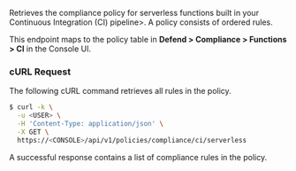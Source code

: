 Retrieves the compliance policy for serverless functions built in your Continuous Integration (CI) pipeline>.
A policy consists of ordered rules.

This endpoint maps to the policy table in **Defend > Compliance > Functions > CI** in the Console UI.

### cURL Request

The following cURL command retrieves all rules in the policy.

```bash
$ curl -k \
  -u <USER> \
  -H 'Content-Type: application/json' \
  -X GET \
  https://<CONSOLE>/api/v1/policies/compliance/ci/serverless
```

A successful response contains a list of compliance rules in the policy.

